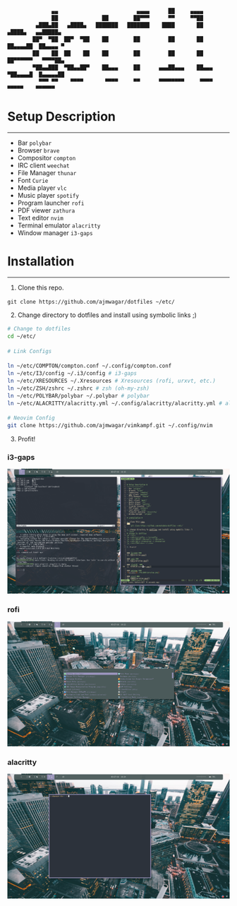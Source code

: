 ```
              ▄▄                         ▄▄▄▄      ██     ▄▄▄▄                         
              ██              ██        ██▀▀▀      ▀▀     ▀▀██                         
         ▄███▄██   ▄████▄   ███████   ███████    ████       ██       ▄████▄   ▄▄█████▄ 
        ██▀  ▀██  ██▀  ▀██    ██        ██         ██       ██      ██▄▄▄▄██  ██▄▄▄▄ ▀ 
        ██    ██  ██    ██    ██        ██         ██       ██      ██▀▀▀▀▀▀   ▀▀▀▀██▄ 
        ▀██▄▄███  ▀██▄▄██▀    ██▄▄▄     ██      ▄▄▄██▄▄▄    ██▄▄▄   ▀██▄▄▄▄█  █▄▄▄▄▄██ 
          ▀▀▀ ▀▀    ▀▀▀▀       ▀▀▀▀     ▀▀      ▀▀▀▀▀▀▀▀     ▀▀▀▀     ▀▀▀▀▀    ▀▀▀▀▀▀  
```

# Setup Description
-----------------
- Bar `polybar`
- Browser `brave`
- Compositor `compton`
- IRC client `weechat`
- File Manager `thunar`
- Font `Curie`
- Media player `vlc`
- Music player `spotify`
- Program launcher `rofi`
- PDF viewer `zathura`
- Text editor `nvim`
- Terminal emulator `alacritty`
- Window manager `i3-gaps`

# Installation 
------------

1. Clone this repo.

`git clone https://github.com/ajmwagar/dotfiles ~/etc/`

2. Change directory to dotfiles and install using symbolic links ;)
```bash
# Change to dotfiles
cd ~/etc/

# Link Configs

ln ~/etc/COMPTON/compton.conf ~/.config/compton.conf
ln ~/etc/I3/config ~/.i3/config # i3-gaps
ln ~/etc/XRESOURCES ~/.Xresources # Xresources (rofi, urxvt, etc.)
ln ~/etc/ZSH/zshrc ~/.zshrc # zsh (oh-my-zsh)
ln ~/etc/POLYBAR/polybar ~/.polybar # polybar
ln ~/etc/ALACRITTY/alacritty.yml ~/.config/alacritty/alacritty.yml # alacritty

# Neovim Config
git clone https://github.com/ajmwagar/vimkampf.git ~/.config/nvim

```
3. Profit!


### i3-gaps
![i3](./I3/preview.png)

### rofi
![rofi](./ROFI/preview.png)

<!--### polybar
![polybar](./POLYBAR/preview.png)-->

### alacritty
![alacritty](./ALACRITTY/preview.png)
